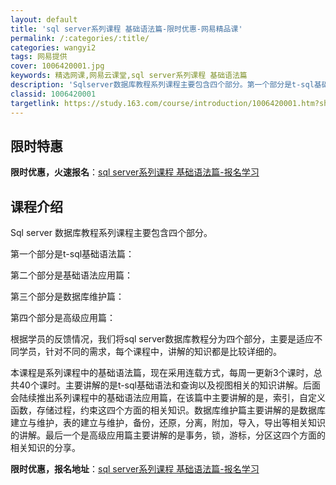 ```yaml
---
layout: default
title: 'sql server系列课程 基础语法篇-限时优惠-网易精品课'
permalink: /:categories/:title/
categories: wangyi2
tags: 网易提供
cover: 1006420001.jpg
keywords: 精选网课,网易云课堂,sql server系列课程 基础语法篇
description: 'Sqlserver数据库教程系列课程主要包含四个部分。第一个部分是t-sql基础语法篇：第二个部分是基础语法应用篇：第三'
classid: 1006420001
targetlink: https://study.163.com/course/introduction/1006420001.htm?share=1&shareId=1025206652&utm_campaign=share&utm_medium=iphoneShare&utm_source=&utm_u=1025206652
---
```


## 限时特惠

**限时优惠，火速报名**：[sql server系列课程 基础语法篇-报名学习](https://study.163.com/course/introduction/1006420001.htm?share=1&shareId=1025206652&utm_campaign=share&utm_medium=iphoneShare&utm_source=&utm_u=1025206652)

## 课程介绍

Sql server 数据库教程系列课程主要包含四个部分。

第一个部分是t-sql基础语法篇：

第二个部分是基础语法应用篇：

第三个部分是数据库维护篇：

第四个部分是高级应用篇：



根据学员的反馈情况，我们将sql server数据库教程分为四个部分，主要是适应不同学员，针对不同的需求，每个课程中，讲解的知识都是比较详细的。



本课程是系列课程中的基础语法篇，现在采用连载方式，每周一更新3个课时，总共40个课时。主要讲解的是t-sql基础语法和查询以及视图相关的知识讲解。后面会陆续推出系列课程中的基础语法应用篇，在该篇中主要讲解的是，索引，自定义函数，存储过程，约束这四个方面的相关知识。数据库维护篇主要讲解的是数据库建立与维护，表的建立与维护，备份，还原，分离，附加，导入，导出等相关知识的讲解。最后一个是高级应用篇主要讲解的是事务，锁，游标，分区这四个方面的相关知识的分享。

**限时优惠，报名地址**：[sql server系列课程 基础语法篇-报名学习](https://study.163.com/course/introduction/1006420001.htm?share=1&shareId=1025206652&utm_campaign=share&utm_medium=iphoneShare&utm_source=&utm_u=1025206652)

